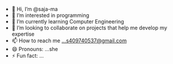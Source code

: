- 👋 Hi, I’m @saja-ma
- 👀 I’m interested in programming
- 🌱 I’m currently learning Computer Engineering
- 💞️ I’m looking to collaborate on projects that help me develop my expertise
- 📫 How to reach me ...s409740537@gmail.com
- 😄 Pronouns: ...she
- ⚡ Fun fact: ...

<!---
saja-ma/saja-ma is a ✨ special ✨ repository because its `README.md` (this file) appears on your GitHub profile.
You can click the Preview link to take a look at your changes.
--->
